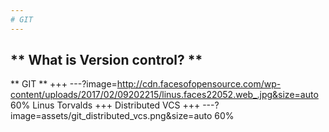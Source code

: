 ```yaml
---
# GIT
---
```

** What is Version control? **
---
** GIT **
+++
---?image=http://cdn.facesofopensource.com/wp-content/uploads/2017/02/09202215/linus.faces22052.web_.jpg&size=auto 60%
Linus Torvalds
+++
Distributed VCS
+++
---?image=assets/git_distributed_vcs.png&size=auto 60%
